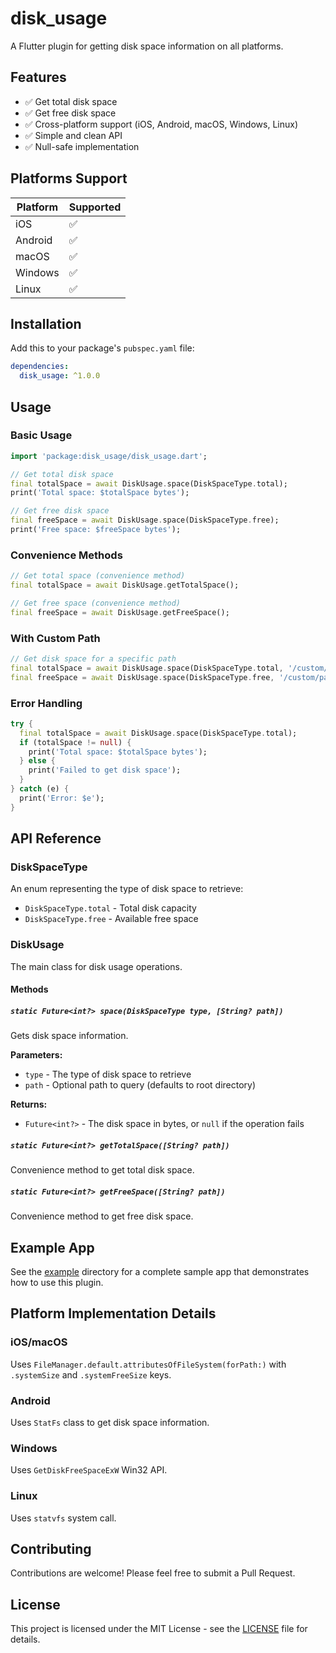 # disk_usage

A Flutter plugin for getting disk space information on all platforms.

## Features

- ✅ Get total disk space
- ✅ Get free disk space
- ✅ Cross-platform support (iOS, Android, macOS, Windows, Linux)
- ✅ Simple and clean API
- ✅ Null-safe implementation

## Platforms Support

| Platform | Supported |
|----------|-----------|
| iOS      | ✅        |
| Android  | ✅        |
| macOS    | ✅        |
| Windows  | ✅        |
| Linux    | ✅        |

## Installation

Add this to your package's `pubspec.yaml` file:

```yaml
dependencies:
  disk_usage: ^1.0.0
```

## Usage

### Basic Usage

```dart
import 'package:disk_usage/disk_usage.dart';

// Get total disk space
final totalSpace = await DiskUsage.space(DiskSpaceType.total);
print('Total space: $totalSpace bytes');

// Get free disk space
final freeSpace = await DiskUsage.space(DiskSpaceType.free);
print('Free space: $freeSpace bytes');
```

### Convenience Methods

```dart
// Get total space (convenience method)
final totalSpace = await DiskUsage.getTotalSpace();

// Get free space (convenience method)
final freeSpace = await DiskUsage.getFreeSpace();
```

### With Custom Path

```dart
// Get disk space for a specific path
final totalSpace = await DiskUsage.space(DiskSpaceType.total, '/custom/path');
final freeSpace = await DiskUsage.space(DiskSpaceType.free, '/custom/path');
```

### Error Handling

```dart
try {
  final totalSpace = await DiskUsage.space(DiskSpaceType.total);
  if (totalSpace != null) {
    print('Total space: $totalSpace bytes');
  } else {
    print('Failed to get disk space');
  }
} catch (e) {
  print('Error: $e');
}
```

## API Reference

### DiskSpaceType

An enum representing the type of disk space to retrieve:

- `DiskSpaceType.total` - Total disk capacity
- `DiskSpaceType.free` - Available free space

### DiskUsage

The main class for disk usage operations.

#### Methods

##### `static Future<int?> space(DiskSpaceType type, [String? path])`

Gets disk space information.

**Parameters:**
- `type` - The type of disk space to retrieve
- `path` - Optional path to query (defaults to root directory)

**Returns:**
- `Future<int?>` - The disk space in bytes, or `null` if the operation fails

##### `static Future<int?> getTotalSpace([String? path])`

Convenience method to get total disk space.

##### `static Future<int?> getFreeSpace([String? path])`

Convenience method to get free disk space.

## Example App

See the [example](example/) directory for a complete sample app that demonstrates how to use this plugin.

## Platform Implementation Details

### iOS/macOS
Uses `FileManager.default.attributesOfFileSystem(forPath:)` with `.systemSize` and `.systemFreeSize` keys.

### Android
Uses `StatFs` class to get disk space information.

### Windows
Uses `GetDiskFreeSpaceExW` Win32 API.

### Linux
Uses `statvfs` system call.

## Contributing

Contributions are welcome! Please feel free to submit a Pull Request.

## License

This project is licensed under the MIT License - see the [LICENSE](LICENSE) file for details.